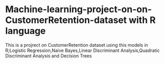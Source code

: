 # Machine-learning-project-on-on-CustomerRetention-dataset with R language
This is a projrect on CustomerRetention dataset using this models in R;Logistic Regression,Naive Bayes,Linear Discriminant Analysis,Quadratic Discriminant Analysis and Decision Trees
